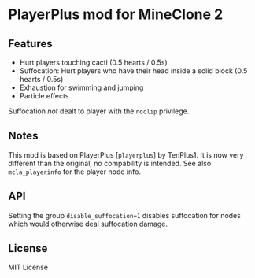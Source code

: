 # PlayerPlus mod for MineClone 2

## Features

- Hurt players touching cacti (0.5 hearts / 0.5s)
- Suffocation: Hurt players who have their head inside a solid block (0.5 hearts / 0.5s)
- Exhaustion for swimming and jumping
- Particle effects

Suffocation *not* dealt to player with the `noclip` privilege.

## Notes
This mod is based on PlayerPlus [`playerplus`] by TenPlus1. It is now
very different than the original, no compability is intended.
See also `mcla_playerinfo` for the player node info.

## API

Setting the group `disable_suffocation=1` disables suffocation for nodes which
would otherwise deal suffocation damage.

## License
MIT License

